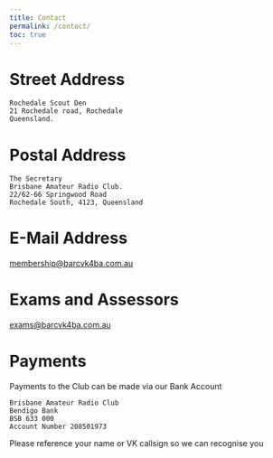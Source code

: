 ```yaml
---
title: Contact
permalink: /contact/
toc: true
---
```


# Street Address

```
Rochedale Scout Den
21 Rochedale road, Rochedale
Queensland.
```

# Postal Address

```
The Secretary
Brisbane Amateur Radio Club.
22/62-66 Springwood Road
Rochedale South, 4123, Queensland
```

# E-Mail Address

[membership@barcvk4ba.com.au](mailto:membership@barcvk4ba.com.au)

# Exams and Assessors

[exams@barcvk4ba.com.au](mailto:exams@barcvk4ba.com.au)


# Payments

Payments to the Club can be made via our Bank Account

```
Brisbane Amateur Radio Club
Bendigo Bank
BSB 633 000
Account Number 208501973
```

Please reference your name or VK callsign so we can recognise you
